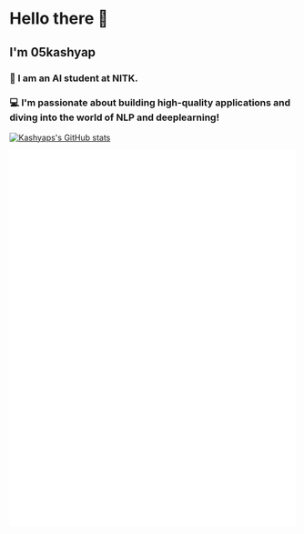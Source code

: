 # Hello there 👋
## I'm 05kashyap

###  🤖 I am an AI student at NITK. 
###  💻 I'm passionate about building high-quality applications and diving into the world of NLP and deeplearning!


[![Kashyaps's GitHub stats](https://github-readme-stats.vercel.app/api?username=05kashyap&show_icons=true&theme=tokyonight)](https://github.com/anuraghazra/github-readme-stats)

![Metrics](/github-metrics.svg)
